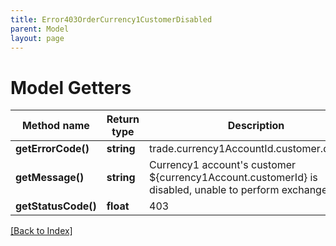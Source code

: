 ```yaml
---
title: Error403OrderCurrency1CustomerDisabled
parent: Model
layout: page
---
```


# Model Getters

Method name | Return type | Description | Notes
------------ | ------------- | ------------- | -------------
**getErrorCode()** | **string** | trade.currency1AccountId.customer.disabled |
**getMessage()** | **string** | Currency1 account's customer ${currency1Account.customerId} is disabled, unable to perform exchange trade. |
**getStatusCode()** | **float** | 403 |

[[Back to Index]](../index.md)
